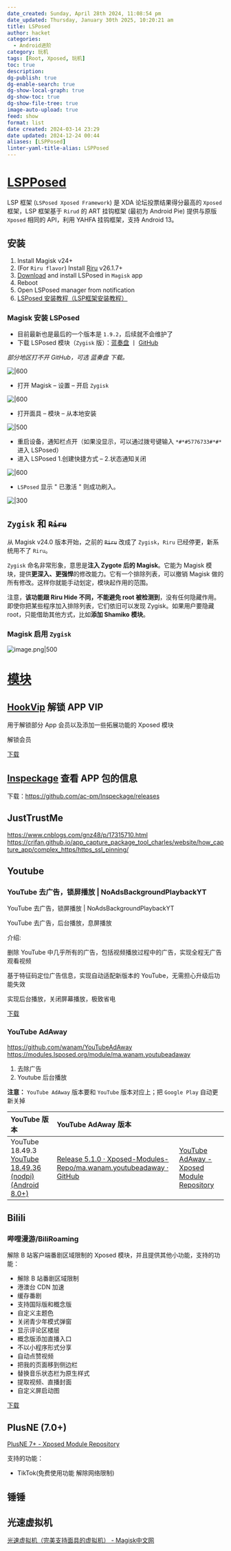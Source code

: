 ```yaml
---
date_created: Sunday, April 28th 2024, 11:08:54 pm
date_updated: Thursday, January 30th 2025, 10:20:21 am
title: LSPosed
author: hacket
categories:
  - Android进阶
category: 玩机
tags: [Root, Xposed, 玩机]
toc: true
description: 
dg-publish: true
dg-enable-search: true
dg-show-local-graph: true
dg-show-toc: true
dg-show-file-tree: true
image-auto-upload: true
feed: show
format: list
date created: 2024-03-14 23:29
date updated: 2024-12-24 00:44
aliases: [LSPPosed]
linter-yaml-title-alias: LSPPosed
---
```


# [LSPPosed](https://github.com/LSPosed/LSPosed)

LSP 框架 (`LSPosed Xposed Framework`) 是 XDA 论坛投票结果得分最高的 `Xposed` 框架，LSP 框架基于 `Rirud` 的 ART 挂钩框架 (最初为 Android Pie) 提供与原版 `Xposed` 相同的 API，利用 YAHFA 挂钩框架，支持 Android 13。

## 安装

1. Install Magisk v24+
2. (For `Riru flavor`) Install [Riru](https://github.com/RikkaApps/Riru/releases/latest) v26.1.7+
3. [Download](https://github.com/LSPosed/LSPosed#download) and install LSPosed in `Magisk` app
4. Reboot
5. Open LSPosed manager from notification
6. [LSPosed 安装教程（LSP框架安装教程）](https://magiskcn.com/lsposed-install)

### Magisk 安装 LSPosed

- 目前最新也是最后的一个版本是 `1.9.2`，后续就不会维护了
- 下载 LSPosed 模块（`Zygisk` 版）：[蓝奏盘](https://mrzzoxo.lanzoue.com/b02pfsr2f) 丨 [GitHub](https://github.com/LSPosed/LSPosed/releases/latest)

_部分地区打不开 GitHub，可选 蓝奏盘 下载。_

![|600](https://raw.githubusercontent.com/hacket/ObsidianOSS/master/obsidian/20240927101119.png)

- 打开 Magisk – 设置 – 开启 `Zygisk`

![|600](https://raw.githubusercontent.com/hacket/ObsidianOSS/master/obsidian/20240927101200.png)

- 打开面具 – 模块 – 从本地安装

![|500](https://raw.githubusercontent.com/hacket/ObsidianOSS/master/obsidian/20240927101228.png)

- 重启设备，通知栏点开（如果没显示，可以通过拨号键输入 `*#*#5776733#*#*` 进入 LSPosed）
- 进入 LSPosed 1.创建快捷方式 – 2.状态通知关闭

![|600](https://raw.githubusercontent.com/hacket/ObsidianOSS/master/obsidian/20240927101652.png)

- `LSPosed` 显示 " 已激活 " 则成功刷入。

![|300](https://raw.githubusercontent.com/hacket/ObsidianOSS/master/obsidian/20240927101536.png)

## `Zygisk` 和 ~~`Riru`~~

从 Magisk v24.0 版本开始，之前的 ~~`Riru`~~ 改成了 `Zygisk`，`Riru` 已经停更，新系统用不了 `Riru`。

`Zygisk` 命名非常形象，意思是**注入 Zygote 后的 Magisk**。它能为 Magisk 模块，提供**更深入、更强悍**的修改能力。它有一个排除列表，可以撤销 Magisk 做的所有修改。这样你就能手动划定，模块起作用的范围。

注意，**该功能跟 Riru Hide 不同，不能避免 root 被检测到**，没有任何隐藏作用。即使你把某些程序加入排除列表，它们依旧可以发现 Zygisk。如果用户要隐藏 root，只能借助其他方式，比如**添加 Shamiko 模块**。

### Magisk 启用 `Zygisk`

![image.png|500](https://raw.githubusercontent.com/hacket/ObsidianOSS/master/obsidian202403170042523.png)

# [模块](https://modules.lsposed.org/)

## [HookVip](https://modules.lsposed.org/module/Hook.JiuWu.Xp#hookvip) 解锁 APP VIP

用于解锁部分 App 会员以及添加一些拓展功能的 Xposed 模块

解锁会员

[下载](https://github.com/Xposed-Modules-Repo/Hook.JiuWu.Xp/releases)

## [Inspeckage](https://modules.lsposed.org/module/mobi.acpm.inspeckage#-inspeckage---android-package-inspector) 查看 APP 包的信息

下载：<https://github.com/ac-pm/Inspeckage/releases>

## JustTrustMe

<https://www.cnblogs.com/gnz48/p/17315710.html><br><https://crifan.github.io/app_capture_package_tool_charles/website/how_capture_app/complex_https/https_ssl_pinning/>

## Youtube

### YouTube 去广告，锁屏播放 | NoAdsBackgroundPlaybackYT

YouTube 去广告，锁屏播放 | NoAdsBackgroundPlaybackYT

YouTube 去广告，后台播放，息屏播放

介绍:

删除 YouTube 中几乎所有的广告，包括视频播放过程中的广告，实现全程无广告观看视频

基于特征码定位广告信息，实现自动适配新版本的 YouTube，无需担心升级后功能失效

实现后台播放，关闭屏幕播放，极致省电

[下载](https://downloads.suchenqaq.club/xposed_module/YouTube%E5%8E%BB%E5%B9%BF%E5%91%8A%EF%BC%8C%E9%94%81%E5%B1%8F%E6%92%AD%E6%94%BE%7CNoAdsBackgroundPlaybackYT%E6%96%B0%E7%89%88%E6%9C%AC%E9%80%82%E9%85%8DYouTube17.14.35%E3%80%81YouTubeMusic5.02.50.apk)

### YouTube AdAway

<https://github.com/wanam/YouTubeAdAway><br><https://modules.lsposed.org/module/ma.wanam.youtubeadaway>

1. 去除广告
2. Youtube 后台播放

**注意：** `YouTube AdAway` 版本要和 `YouTube` 版本对应上；把 `Google Play` 自动更新关掉

| YouTube 版本                                                                                                                                                                                                                                          | YouTube AdAway 版本                                                                                                                                           |                                                                                                         |
| :-------------------------------------------------------------------------------------------------------------------------------------------------------------------------------------------------------------------------------------------------- | :---------------------------------------------------------------------------------------------------------------------------------------------------------- | :------------------------------------------------------------------------------------------------------ |
| YouTube 18.49.3 [YouTube 18.49.36 (nodpi) (Android 8.0+)](https://www.apkmirror.com/apk/google-inc/youtube/youtube-18-49-36-release/youtube-18-49-36-android-apk-download/download/?key=07566cc9d866c715ed75eac22c43dd10d492301f&forcebaseapk=true) | [Release 5.1.0 · Xposed-Modules-Repo/ma.wanam.youtubeadaway · GitHub](https://github.com/Xposed-Modules-Repo/ma.wanam.youtubeadaway/releases/tag/510-5.1.0) | [YouTube AdAway - Xposed Module Repository](https://modules.lsposed.org/module/ma.wanam.youtubeadaway/) |

## Bilili

### 哔哩漫游/BiliRoaming

解除 B 站客户端番剧区域限制的 Xposed 模块，并且提供其他小功能，支持的功能：

- 解除 B 站番剧区域限制
- 港澳台 CDN 加速
- 缓存番剧
- 支持国际版和概念版
- 自定义主题色
- 关闭青少年模式弹窗
- 显示评论区楼层
- 概念版添加直播入口
- 不以小程序形式分享
- 自动点赞视频
- 把我的页面移到侧边栏
- 替换音乐状态栏为原生样式
- 提取视频、直播封面
- 自定义屏启动图

[下载](https://downloads.suchenqaq.club/xposed_module/%E5%93%94%E5%93%A9%E6%BC%AB%E6%B8%B8-BiliRoaming1.7.0.apk)

## PlusNE (7.0+)

[PlusNE 7+ - Xposed Module Repository](https://modules.lsposed.org/module/me.plusne/)

支持的功能：

- TikTok(免费使用功能 解除网络限制)

## 锤锤

## 光速虚拟机

[光速虚拟机（完美支持面具的虚拟机） - Magisk中文网](https://magiskcn.com/gsxnj)
